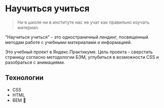 # Научиться учиться

> Ни в школе ни в институте нас не учат как правильно изучать материал.

"Научиться учиться" - это одностраничный лендинг, посвященный методам работе с учебными материалами и информацией.

Это учебный проект в Яндекс.Практикуме. Цель проекта - сверстать страницу согласно методологии БЭМ, углубиться в возможности CSS и разобраться с анимациями.

## Технологии

- CSS
- HTML
- BEM 🤘
